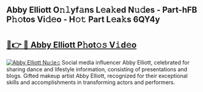 ## Abby Elliott O𝚗𝚕yf𝚊ns L𝚎a𝚔ed N𝚞𝚍es - Part-hFB P𝚑𝚘tos Vi𝚍𝚎o - H𝚘𝚝 Part L𝚎a𝚔s 6QY4y

# <h2><a href="http://kf1dfu.oniu.top/?m=Abby+Elliott">🔗👉 🔴 Abby Elliott P𝚑ot𝚘𝚜 V𝚒d𝚎o</a></h2>

[![Abby Elliott Nu𝚍e𝚜](https://i.imgur.com/0qMVB7G.gif)](http://kf1dfu.oniu.top/?m=Abby+Elliott)
Social media influencer Abby Elliott, celebrated for sharing dance and lifestyle information, consisting of presentations and blogs. Gifted makeup artist Abby Elliott, recognized for their exceptional skills and accomplishments in transforming actors and performers.  
